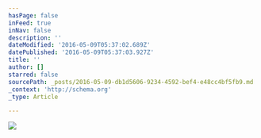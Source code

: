 ```yaml
---
hasPage: false
inFeed: true
inNav: false
description: ''
dateModified: '2016-05-09T05:37:02.689Z'
datePublished: '2016-05-09T05:37:03.927Z'
title: ''
author: []
starred: false
sourcePath: _posts/2016-05-09-db1d5606-9234-4592-bef4-e48cc4bf5fb9.md
_context: 'http://schema.org'
_type: Article

---
```

![](https://the-grid-user-content.s3-us-west-2.amazonaws.com/4bb74724-4fa9-4bc2-8d8c-c8c4f2f0cba3.jpg)